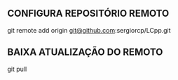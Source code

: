 ## CONFIGURA REPOSITÓRIO REMOTO
git remote add origin git@github.com:sergiorcp/LCpp.git

## BAIXA ATUALIZAÇÃO DO REMOTO
git pull
